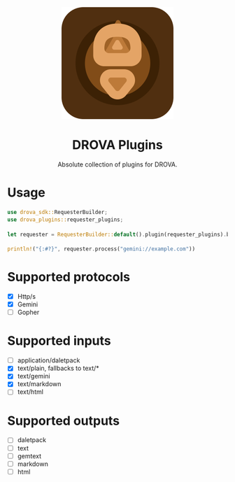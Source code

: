<div align="center">

<img alt="drova logo" src="https://github.com/TempoWorks/.github/raw/main/imgs/Drova.png" width='256'>

# DROVA Plugins

Absolute collection of plugins for DROVA.

</div>

# Usage

```rust
use drova_sdk::RequesterBuilder;
use drova_plugins::requester_plugins;

let requester = RequesterBuilder::default().plugin(requester_plugins).build();

println!("{:#?}", requester.process("gemini://example.com"))
```

# Supported protocols

- [x] Http/s
- [x] Gemini
- [ ] Gopher

# Supported inputs

- [ ] application/daletpack
- [x] text/plain, fallbacks to text/\*
- [x] text/gemini
- [x] text/markdown
- [ ] text/html

# Supported outputs

- [ ] daletpack
- [ ] text
- [ ] gemtext
- [ ] markdown
- [ ] html
